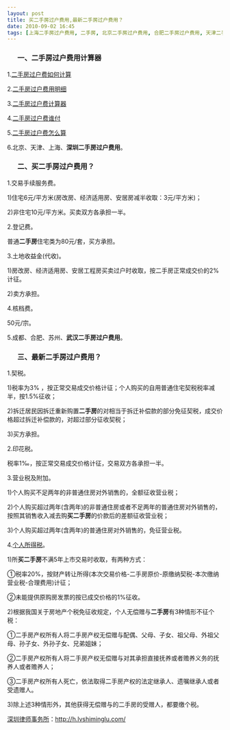 ```yaml
---
layout: post
title: 买二手房过户费用,最新二手房过户费用？
date: 2010-09-02 16:45
tags: [上海二手房过户费用, 二手房, 北京二手房过户费用, 合肥二手房过户费用, 天津二手房过户费用, 成都二手房过户费用, 武汉二手房过户费用, 深圳二手房过户费用, 深圳房产律师咨询, 苏州二手房过户费用]
---
```

<ol>
<h3>一、二手房过户费用计算器</h3>
</ol>
1.<a href="http://h.lvshiminglu.com/law/311.html" target="_blank">二手房过户费如何计算</a>

2.<a href="http://h.lvshiminglu.com/law/tag/%E4%BA%8C%E6%89%8B%E6%88%BF%E8%BF%87%E6%88%B7%E8%B4%B9%E7%94%A8%E6%98%8E%E7%BB%86" target="_blank">二手房过户费用明细</a>

3.<a href="http://h.lvshiminglu.com/law/tag/%E4%BA%8C%E6%89%8B%E6%88%BF%E8%BF%87%E6%88%B7%E8%B4%B9%E8%AE%A1%E7%AE%97%E5%99%A8" target="_blank">二手房过户费计算器</a>

4.<a href="http://h.lvshiminglu.com/law/tag/%E4%BA%8C%E6%89%8B%E6%88%BF%E8%BF%87%E6%88%B7%E8%B4%B9%E8%B0%81%E4%BB%98" target="_blank">二手房过户费谁付</a>

5.<a href="http://h.lvshiminglu.com/law/tag/%E4%BA%8C%E6%89%8B%E6%88%BF%E8%BF%87%E6%88%B7%E8%B4%B9%E6%80%8E%E4%B9%88%E7%AE%97" target="_blank">二手房过户费怎么算</a>

6.北京、天津、上海、<strong>深圳二手房过户费用</strong>。
<ol>
<h3>二、买二手房过户费用？</h3>
</ol>
1.交易手续服务费。

1)住宅6元/平方米(房改房、经济适用房、安居房减半收取：3元/平方米)；

2)非住宅10元/平方米。买卖双方各承担一半。

2.登记费。

普通<strong>二手房</strong>住宅类为80元/套，买方承担。

3.土地收益金(代收)。

1)房改房、经济适用房、安居工程房买卖过户时收取，按二手房正常成交价的2%计征。

2)卖方承担。

4.核档费。

50元/宗。

5.成都、合肥、苏州、<strong>武汉二手房过户费用</strong>。
<ol>
<h3>三、最新二手房过户费用？</h3>
</ol>
1.契税。

1)税率为3% ，按正常交易成交价格计征；个人购买的自用普通住宅契税税率减半，按1.5%征收；

2)拆迁居民因拆迁重新购置<strong>二手房</strong>的对相当于拆迁补偿款的部分免征契税，成交价格超过拆迁补偿款的，对超过部分征收契税；

3)买方承担。

2.印花税。

税率1‰，按正常交易成交价格计征，交易双方各承担一半。

3.营业税及附加。

1)个人购买不足两年的非普通住房对外销售的，全额征收营业税；

2)个人购买超过两年(含两年)的非普通住房或者不足两年的普通住房对外销售的，按照其销售收入减去购<strong>买二手房</strong>的价款后的差额征收营业税；

3)个人购买超过两年(含两年)的普通住房对外销售的，免征营业税。

4.<a href="http://h.lvshiminglu.com/law/262.html" target="_blank">个人所得税</a>。

1)所<strong>买二手房</strong>不满5年上市交易时收取，有两种方式：

①税率20%，按财产转让所得(本次交易价格-二手房原价-原缴纳契税-本次缴纳营业税-合理费用)计征；

②未能提供原购房发票的按已成交价格的1%征收。

2)根据我国关于房地产个税免征收规定，个人无偿赠与<strong>二手房</strong>有3种情形不征个税：

①二手房产权所有人将二手房产权无偿赠与配偶、父母、子女、祖父母、外祖父母、孙子女、外孙子女、兄弟姐妹；

②二手房产权所有人将二手房产权无偿赠与对其承担直接抚养或者赡养义务的抚养人或者赡养人；

③二手房产权所有人死亡，依法取得二手房产权的法定继承人、遗嘱继承人或者受遗赠人。

3)除上述3种情形外，其他获得无偿赠与的二手房的受赠人，都要缴个税。

<a href="http://h.lvshiminglu.com/">深圳律师事务所</a>：<a href="http://h.lvshiminglu.com/">http://h.lvshiminglu.com/</a>

